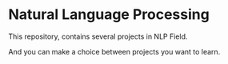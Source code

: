 # Natural Language Processing 

This repository, contains several projects in NLP Field.


And you can make a choice between projects you want to learn.
